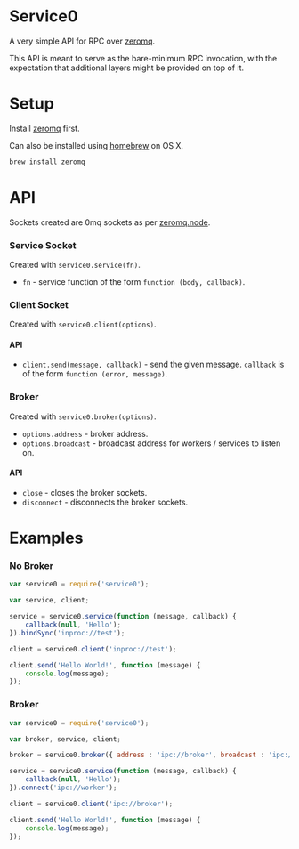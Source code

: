 # Service0

A very simple API for RPC over [zeromq](http://www.zeromq.org/intro:get-the-software).

This API is meant to serve as the bare-minimum RPC invocation, with the expectation that additional layers might
be provided on top of it.

# Setup

Install [zeromq](http://www.zeromq.org/intro:get-the-software) first.

Can also be installed using [homebrew](http://brew.sh/) on OS X.

```bash
brew install zeromq
```

# API

Sockets created are 0mq sockets as per [zeromq.node](https://github.com/JustinTulloss/zeromq.node).

### Service Socket

Created with `service0.service(fn)`.

- `fn` - service function of the form `function (body, callback)`.

### Client Socket

Created with `service0.client(options)`.

#### API

- `client.send(message, callback)` - send the given message. `callback` is of the form `function (error, message)`.

### Broker

Created with `service0.broker(options)`.

- `options.address` - broker address.
- `options.broadcast` - broadcast address for workers / services to listen on.

#### API

- `close` - closes the broker sockets.
- `disconnect` - disconnects the broker sockets.

# Examples

### No Broker

```javascript
var service0 = require('service0');

var service, client;

service = service0.service(function (message, callback) {
    callback(null, 'Hello');
}).bindSync('inproc://test');

client = service0.client('inproc://test');

client.send('Hello World!', function (message) {
    console.log(message);
});
```

### Broker

```javascript
var service0 = require('service0');

var broker, service, client;

broker = service0.broker({ address : 'ipc://broker', broadcast : 'ipc://worker'});

service = service0.service(function (message, callback) {
    callback(null, 'Hello');
}).connect('ipc://worker');

client = service0.client('ipc://broker');

client.send('Hello World!', function (message) {
    console.log(message);
});
```